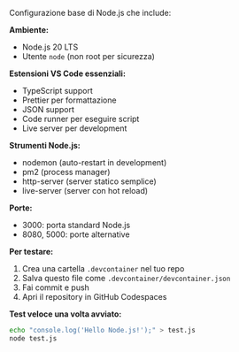 Configurazione base di Node.js che include:

**Ambiente:**
- Node.js 20 LTS
- Utente `node` (non root per sicurezza)

**Estensioni VS Code essenziali:**
- TypeScript support
- Prettier per formattazione
- JSON support
- Code runner per eseguire script
- Live server per development

**Strumenti Node.js:**
- nodemon (auto-restart in development)
- pm2 (process manager)
- http-server (server statico semplice)
- live-server (server con hot reload)

**Porte:**
- 3000: porta standard Node.js
- 8080, 5000: porte alternative

**Per testare:**
1. Crea una cartella `.devcontainer` nel tuo repo
2. Salva questo file come `.devcontainer/devcontainer.json`
3. Fai commit e push
4. Apri il repository in GitHub Codespaces

**Test veloce una volta avviato:**
```bash
echo "console.log('Hello Node.js!');" > test.js
node test.js
```